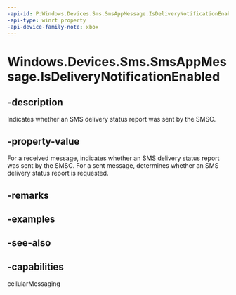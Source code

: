 ```yaml
---
-api-id: P:Windows.Devices.Sms.SmsAppMessage.IsDeliveryNotificationEnabled
-api-type: winrt property
-api-device-family-note: xbox
---
```


<!-- Property syntax
public bool IsDeliveryNotificationEnabled { get;  set; }
-->

# Windows.Devices.Sms.SmsAppMessage.IsDeliveryNotificationEnabled

## -description
Indicates whether an SMS delivery status report was sent by the SMSC.

## -property-value
For a received message, indicates whether an SMS delivery status report was sent by the SMSC. For a sent message, determines whether an SMS delivery status report is requested.

## -remarks

## -examples

## -see-also


## -capabilities
cellularMessaging
